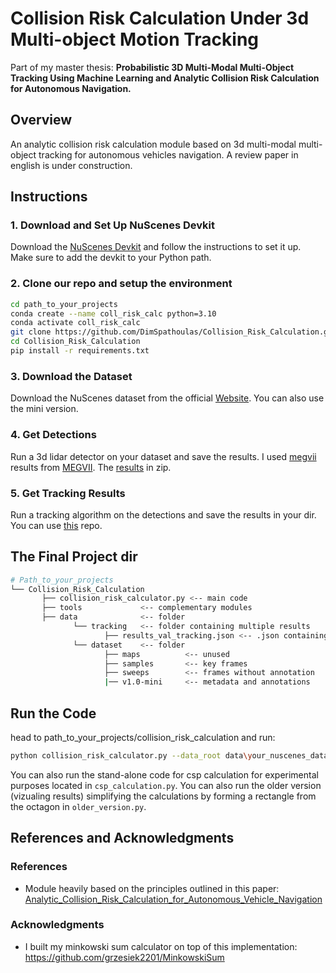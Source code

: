# Collision Risk Calculation Under 3d Multi-object Motion Tracking
Part of my master thesis: **Probabilistic 3D Multi-Modal Multi-Object Tracking Using Machine Learning and Analytic Collision Risk Calculation for Autonomous Navigation.**

 
## Overview
An analytic collision risk calculation module based on 3d multi-modal multi-object tracking for autonomous vehicles navigation.
A review paper in english is under construction.

## Instructions

### 1. Download and Set Up NuScenes Devkit
Download the [NuScenes Devkit](https://github.com/nutonomy/nuscenes-devkit) and follow the instructions to set it up.
Make sure to add the devkit to your Python path.

### 2. Clone our repo and setup the environment
```bash
cd path_to_your_projects
conda create --name coll_risk_calc python=3.10
conda activate coll_risk_calc
git clone https://github.com/DimSpathoulas/Collision_Risk_Calculation.git
cd Collision_Risk_Calculation
pip install -r requirements.txt
```

### 3. Download the Dataset
Download the NuScenes dataset from the official [Website](https://www.nuscenes.org/).
You can also use the mini version.

### 4. Get Detections
Run a 3d lidar detector on your dataset and save the results.
I used [megvii](https://arxiv.org/abs/1908.09492) results from [MEGVII](https://github.com/V2AI/Det3D).
The [results](https://www.nuscenes.org/data/detection-megvii.zip) in zip.

### 5. Get Tracking Results
Run a tracking algorithm on the detections and save the results in your dir.
You can use [this](https://github.com/eddyhkchiu/mahalanobis_3d_multi_object_tracking) repo.


## The Final Project dir
```bash
# Path_to_your_projects        
└── Collision_Risk_Calculation
       ├── collision_risk_calculator.py <-- main code
       ├── tools             <-- complementary modules
       ├── data              <-- folder
              └── tracking   <-- folder containing multiple results
                     ├── results_val_tracking.json <-- .json containing results
              └── dataset    <-- folder
                     ├── maps          <-- unused
                     ├── samples       <-- key frames
                     ├── sweeps        <-- frames without annotation
                     |── v1.0-mini     <-- metadata and annotations
```

## Run the Code
head to path_to_your_projects/collision_risk_calculation and run:
```bash
python collision_risk_calculator.py --data_root data\your_nuscenes_data --version your_version --tracking_file data\tracking\your_tracking_results.json --distance_thresh 10 --projection_window 2 
```
You can also run the stand-alone code for csp calculation for experimental purposes located in ```csp_calculation.py```.
You can also run the older version (vizualing results) simplifying the calculations by forming a rectangle from the octagon in ```older_version.py```.



## References and Acknowledgments

### References
- Module heavily based on the principles outlined in this paper: [Analytic_Collision_Risk_Calculation_for_Autonomous_Vehicle_Navigation](https://ieeexplore.ieee.org/document/8793264)
### Acknowledgments
- I built my minkowski sum calculator on top of this implementation:
https://github.com/grzesiek2201/MinkowskiSum
